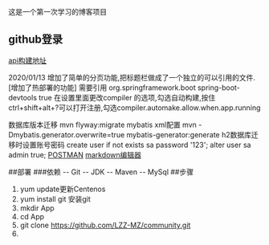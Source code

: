 这是一个第一次学习的博客项目

## github登录
[api构建地址](https://developer.github.com/apps/building-oauth-apps/creating-an-oauth-app/)

2020/01/13 增加了简单的分页功能,把标题栏做成了一个独立的可以引用的文件.
[增加了热部署的功能] 需要引用
         <dependency>
            <groupId>org.springframework.boot</groupId>
            <artifactId>spring-boot-devtools</artifactId>
            <optional>true</optional>
        </dependency>
 在设置里面更改compiler 的选项,勾选自动构建,按住ctrl+shift+alt+?可以打开注册,勾选compiler.automake.allow.when.app.running

数据库版本迁移 mvn flyway:migrate
mybatis xml配置 mvn -Dmybatis.generator.overwrite=true mybatis-generator:generate
h2数据库迁移时设置账号密码
create user if not exists sa password '123';
alter user sa admin true;
[POSTMAN](https://chrome.google.com/webstore/detail/coohjcphdfgbiolnekdpbcijmhambjff)
[markdown编辑器](https://pandao.github.io/editor.md/)

##部署
###依赖
-- Git
-- JDK
-- Maven
-- MySql
##步骤
1. yum update更新Centenos
2. yum install git 安装git
3. mkdir App
4. cd App
5. git clone https://github.com/LZZ-MZ/community.git
6.